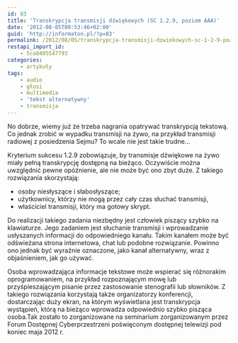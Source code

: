 ```yaml
---
id: 83
title: 'Transkrypcja transmisji dźwiękowych (SC 1.2.9, poziom AAA)'
date: '2012-08-05T09:53:46+02:00'
guid: 'http://informaton.pl/?p=83'
permalink: /2012/08/05/transkrypcja-transmisji-dzwiekowych-sc-1-2-9-poziom-aaa/
restapi_import_id:
    - 5ca8405547793
categories:
    - artykuły
tags:
    - audio
    - głusi
    - multimedia
    - 'tekst alternatywny'
    - transmisja
---
```


No dobrze, wiemy już że trzeba nagrania opatrywać transkrypcją tekstową. Co jednak zrobić w wypadku transmisji na żywo, na przykład transmisji radiowej z posiedzenia Sejmu? To wcale nie jest takie trudne…

Kryterium sukcesu 1.2.9 zobowiązuje, by transmisje dźwiękowe na żywo miały pełną transkrypcję dostępną na bieżąco. Oczywiście można uwzględnić pewne opóźnienie, ale nie może być ono zbyt duże. Z takiego rozwiązania skorzystają:

- osoby niesłyszące i słabosłyszące;
- użytkownicy, którzy nie mogą przez cały czas słuchać transmisji,
- właściciel transmisji, który ma gotowy skrypt.

Do realizacji takiego zadania niezbędny jest człowiek piszący szybko na klawiaturze. Jego zadaniem jest słuchanie transmisji i wprowadzanie usłyszanych informacji do odpowiedniego kanału. Takim kanałem może być odświeżana strona internetowa, chat lub podobne rozwiązanie. Powinno ono jednak być wyraźnie oznaczone, jako kanał alternatywny, wraz z objaśnieniem, jak go używać.

Osoba wprowadzająca informacje tekstowe może wspierać się różnorakim oprogramowaniem, na przykład rozpoznającym mowę lub przyśpieszającym pisanie przez zastosowanie stenografii lub słowników. Z takiego rozwiązania korzystają także organizatorzy konferencji, dostarczając duży ekran, na którym wyświetlana jest transkrypcja wystąpień, którą na bieżąco wprowadza odpowiednio szybko pisząca osoba.Tak zostało to zorganizowane na seminarium zorganizowanym przez Forum Dostępnej Cyberprzestrzeni poświęconym dostępnej telewizji pod koniec maja 2012 r.
